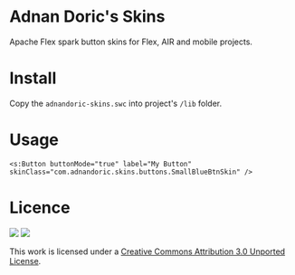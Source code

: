 # Adnan Doric's Skins

Apache Flex spark button skins for Flex, AIR and mobile projects.

# Install
Copy the `adnandoric-skins.swc` into project's `/lib` folder.

# Usage
`<s:Button buttonMode="true" label="My Button" skinClass="com.adnandoric.skins.buttons.SmallBlueBtnSkin" />`

# Licence

[<img src="http://i.creativecommons.org/l/by/3.0/88x31.png">](http://creativecommons.org/licenses/by/3.0/deed.en_US)
[<img src="http://creativecommons.org/images/deed/seal.png">](http://freedomdefined.org/)

This work is licensed under a [Creative Commons Attribution 3.0 Unported License](http://creativecommons.org/licenses/by/3.0/deed.en_US).